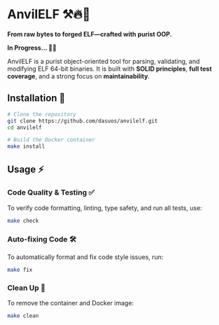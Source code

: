 # AnvilELF ⚒️🔥🚀

**From raw bytes to forged ELF—crafted with purist OOP.**

**In Progress... 🚧🔥**

AnvilELF is a purist object-oriented tool for parsing, validating, and modifying ELF 64-bit binaries. It is built with **SOLID principles**, **full test coverage**, and a strong focus on **maintainability**.


## Installation 🐍
```sh
# Clone the repository
git clone https://github.com/dasuos/anvilelf.git
cd anvilelf

# Build the Docker container
make install
```

## Usage ⚡

### Code Quality & Testing ✅
To verify code formatting, linting, type safety, and run all tests, use:
```sh
make check
```

### Auto-fixing Code 🛠️
To automatically format and fix code style issues, run:
```sh
make fix
```

### Clean Up 🧹
To remove the container and Docker image:
```sh
make clean
```

